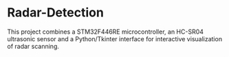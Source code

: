 # Radar-Detection
 This project combines a STM32F446RE microcontroller, an HC-SR04 ultrasonic sensor and a Python/Tkinter interface for interactive visualization of radar scanning.
